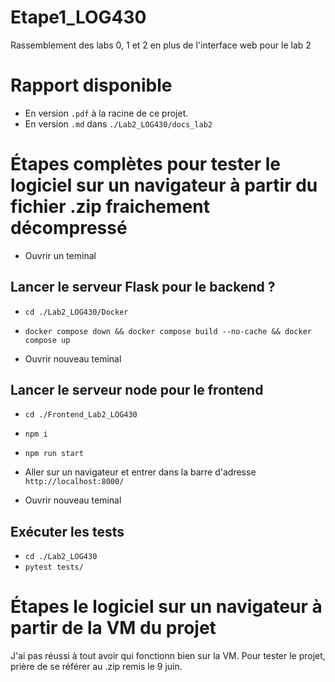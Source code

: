 # Etape1_LOG430
Rassemblement des labs 0, 1 et 2 en plus de l'interface web pour le lab 2

# Rapport disponible
- En version `.pdf` à la racine de ce projet.
- En version `.md` dans `./Lab2_LOG430/docs_lab2`

# Étapes complètes pour tester le logiciel sur un navigateur à partir du fichier .zip fraichement décompressé

- Ouvrir un teminal
## Lancer le serveur Flask pour le backend ?
- `cd ./Lab2_LOG430/Docker`
- `docker compose down && docker compose build --no-cache && docker compose up`


- Ouvrir nouveau teminal
## Lancer le serveur node pour le frontend
- `cd ./Frontend_Lab2_LOG430`
- `npm i`
- `npm run start`
- Aller sur un navigateur et entrer dans la barre d'adresse `http://localhost:8000/`

- Ouvrir nouveau teminal
## Exécuter les tests
- `cd ./Lab2_LOG430`
- `pytest tests/`

# Étapes le logiciel sur un navigateur à partir de la VM du projet
J'ai pas réussi à tout avoir qui fonctionn bien sur la VM. Pour tester le projet, prière de se référer au .zip remis le 9 juin.